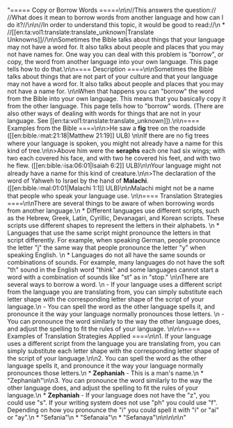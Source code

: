 "===== Copy or Borrow Words =====\n\n//This answers the question:// //What does it mean to borrow words from another language and how can I do it?//\n\n//In order to understand this topic, it would be good to read://\n  * //[[en:ta:vol1:translate:translate_unknown|Translate Unknowns]]//\n\nSometimes the Bible talks about things that your language may not have a word for. It also talks about people and places that you may not have names for. One way you can deal with this problem is \"borrow\", or copy, the word from another language into your own language. This page tells how to do that.\n\n==== Description ====\n\nSometimes the Bible talks about things that are not part of your culture and that your language may not have a word for.  It also talks about people and places that you may not have a name for. \n\nWhen that happens you  can \"borrow\" the word from the Bible into your own language. This means that  you basically copy it from the other language.  This page tells how to \"borrow\" words.  (There are also other ways of dealing with words for things that are not in your language. See [[en:ta:vol1:translate:translate_unknown]]).\n\n==== Examples from the Bible ====\n\n>He saw a __fig__ tree on the roadside  ([[en:bible:notes:mat:21:18|Matthew 21:19]] ULB) \n\nIf there are no fig trees where your language is spoken, you might not already have a name for this kind of tree.\n\n>Above him were the __seraphs__ each one had six wings; with two each covered his face, and with two he covered his feet, and with two he flew.  ([[en:bible:notes:isa:06:01|Isaiah 6:2]] ULB)\n\nYour language might not already have a name for this kind of creature.\n\n>The declaration of the word of Yahweh to Israel by the hand of __Malachi__.  ([[en:bible:notes:mal:01:01|Malachi 1:1]] ULB)\n\nMalachi might not be a name that people who speak your language use. \n\n==== Translation Strategies ====\n\nThere are several things to be aware of when borrowing words from another language.\n  * Different languages use different scripts, such as the Hebrew, Greek, Latin, Cyrillic, Devanagari, and Korean scripts. These scripts use different shapes to represent the letters in their alphabets. \n  * Languages that use the same script might pronounce the letters in that script differently. For example, when speaking German, people pronounce the letter \"j\" the same way that people pronounce the letter \"y\" when speaking English. \n  * Languages do not all have the same sounds or combinations of sounds. For example, many languages do not have the soft \"th\" sound in the English word \"think\" and some languages cannot start a word with a combination of sounds like \"st\" as in \"stop.\" \n\nThere are several ways to borrow a word. \n  - If your language uses a different script from the language you are translating from, you can simply substitute each letter shape with the corresponding letter shape of the script of your language.\n  - You can spell the word as the other language spells it, and pronounce it the way your language normally pronounces those letters.   \n  - You can pronounce the word similarly to the way the other language does, and adjust the spelling to fit the rules of your language.  \n\n\n==== Examples of Translation Strategies Applied ====\n\n1. If your language uses a different script from the language you are translating from, you can simply substitute each letter shape with the corresponding letter shape of the script of your language.\n\n2. You can spell the word as the other language spells it, and pronounce it the way your language normally pronounces those letters.\n  * **Zephaniah**  - This is a man's name.\n      * \"Zephaniah\"\n\n3. You can pronounce the word similarly to the way the other language does, and adjust the spelling to fit the rules of your language.\n  * **Zephaniah**  - If your language does not have the \"z\", you could use \"s\". If your writing system does not use \"ph\" you could use \"f\". Depending on how you pronounce the \"i\" you could spell it with \"i\" or \"ai\" or \"ay\".\n      * \"Sefania\"\n      * \"Sefanaia\"\n      * \"Sefanaya\"\n\n\n\n\n"
